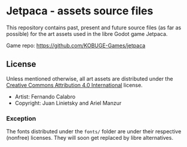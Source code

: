 # Jetpaca - assets source files

This repository contains past, present and future source files (as far as
possible) for the art assets used in the libre Godot game Jetpaca.

Game repo: https://github.com/KOBUGE-Games/jetpaca

## License

Unless mentioned otherwise, all art assets are distributed under the
[Creative Commons Attribution 4.0 International](http://creativecommons.org/licenses/by/4.0/)
license.

* Artist: Fernando Calabro
* Copyright: Juan Linietsky and Ariel Manzur

### Exception

The fonts distributed under the `fonts/` folder are under their respective (nonfree) licenses.
They will soon get replaced by libre alternatives.
